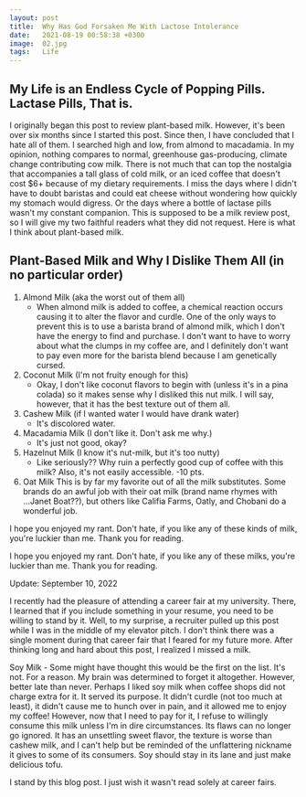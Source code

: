 ```yaml
---
layout: post
title:  Why Has God Forsaken Me With Lactose Intolerance
date:   2021-08-19 00:58:38 +0300
image:  02.jpg
tags:   Life
---
```


## My Life is an Endless Cycle of Popping Pills. Lactase Pills, That is. 

I originally began this post to review plant-based milk. However, it's been over six months since I started this post. Since then, I have concluded that I hate all of them. I searched high and low, from almond to macadamia. In my opinion, nothing compares to normal, greenhouse gas-producing, climate change contributing cow milk. There is not much that can top the nostalgia that accompanies a tall glass of cold milk, or an iced coffee that doesn't cost $6+ because of my dietary requirements. I miss the days where I didn't have to doubt baristas and could eat cheese without wondering how quickly my stomach would digress. Or the days where a bottle of lactase pills wasn't my constant companion. This is supposed to be a milk review post, so I will give my two faithful readers what they did not request. Here is what I think about plant-based milk. 

## Plant-Based Milk and Why I Dislike Them All (in no particular order)

1. Almond Milk (aka the worst out of them all)
    - When almond milk is added to coffee, a chemical reaction occurs causing it to alter the flavor and curdle. One of the only ways to prevent this is to use a barista brand of almond milk, which I don't have the energy to find and purchase. I don't want to have to worry about what the clumps in my coffee are, and I definitely don't want to pay even more for the barista blend because I am genetically cursed. 
2. Coconut Milk (I'm not fruity enough for this)
    - Okay, I don't like coconut flavors to begin with (unless it's in a pina colada) so it makes sense why I disliked this nut milk. I will say, however, that it has the best texture out of them all. 
3. Cashew Milk (if I wanted water I would have drank water) 
    - It's discolored water. 
4. Macadamia Milk (I don't like it. Don't ask me why.) 
    - It's just not good, okay? 
6. Hazelnut Milk (I know it's nut-milk, but it's too nutty) 
    - Like seriously?? Why ruin a perfectly good cup of coffee with this milk? Also, it's not easily accessible. -10 pts. 
8. Oat Milk
    This is by far my favorite out of all the milk substitutes. Some brands do an awful job with their oat milk (brand name rhymes with ...Janet Boat??), but others like Califia Farms, Oatly, and Chobani do a wonderful job. 

I hope you enjoyed my rant. Don't hate, if you like any of these kinds of milk, you're luckier than me. Thank you for reading.

I hope you enjoyed my rant. Don't hate, if you like any of these milks, you're luckier than me. Thank you for reading. 


Update:
September 10, 2022

I recently had the pleasure of attending a career fair at my university. There, I learned that if you include something in your resume, you need to be willing to stand by it. Well, to my surprise, a recruiter pulled up this post while I was in the middle of my elevator pitch. I don't think there was a single moment during that career fair that I feared for my future more. After thinking long and hard about this post, I realized I missed a milk. 

Soy Milk
    - Some might have thought this would be the first on the list. It's not. For a reason. My brain was determined to forget it altogether. However, better late than never. Perhaps I liked soy milk when coffee shops did not charge extra for it. It served its purpose. It didn't curdle (not too much at least), it didn't cause me to hunch over in pain, and it allowed me to enjoy my coffee! However, now that I need to pay for it, I refuse to willingly consume this milk unless I'm in dire circumstances. Its flaws can no longer go ignored. It has an unsettling sweet flavor, the texture is worse than cashew milk, and I can't help but be reminded of the unflattering nickname it gives to some of its consumers. Soy should stay in its lane and just make delicious tofu. 

I stand by this blog post. I just wish it wasn't read solely at career fairs. 